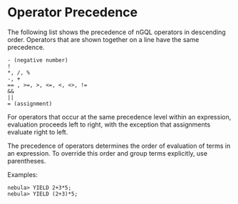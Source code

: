 # Operator Precedence

The following list shows the precedence of nGQL operators in descending order. Operators that are shown together on a line have the same precedence.

```ngql
- (negative number)
!
*, /, %
-, +
== , >=, >, <=, <, <>, !=
&&
||
= (assignment)
```

For operators that occur at the same precedence level within an expression, evaluation proceeds left to right, with the exception that assignments evaluate right to left.

The precedence of operators determines the order of evaluation of terms in an expression. To override this order and group terms explicitly, use parentheses.

Examples:

```ngql
nebula> YIELD 2+3*5;
nebula> YIELD (2+3)*5;
```
